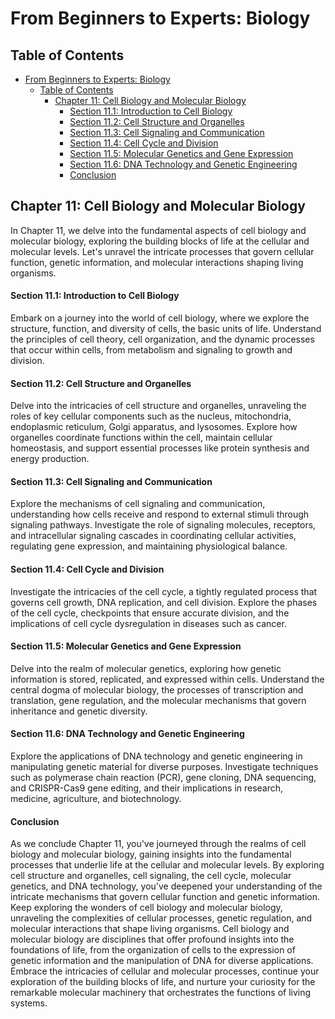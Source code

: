 # From Beginners to Experts: Biology

## Table of Contents

- [From Beginners to Experts: Biology](#from-beginners-to-experts-biology)
  - [Table of Contents](#table-of-contents)
    - [Chapter 11: Cell Biology and Molecular Biology](#chapter-11-cell-biology-and-molecular-biology)
      - [Section 11.1: Introduction to Cell Biology](#section-111-introduction-to-cell-biology)
      - [Section 11.2: Cell Structure and Organelles](#section-112-cell-structure-and-organelles)
      - [Section 11.3: Cell Signaling and Communication](#section-113-cell-signaling-and-communication)
      - [Section 11.4: Cell Cycle and Division](#section-114-cell-cycle-and-division)
      - [Section 11.5: Molecular Genetics and Gene Expression](#section-115-molecular-genetics-and-gene-expression)
      - [Section 11.6: DNA Technology and Genetic Engineering](#section-116-dna-technology-and-genetic-engineering)
      - [Conclusion](#conclusion)

## Chapter 11: Cell Biology and Molecular Biology

In Chapter 11, we delve into the fundamental aspects of cell biology and molecular biology, exploring the building blocks of life at the cellular and molecular levels. Let's unravel the intricate processes that govern cellular function, genetic information, and molecular interactions shaping living organisms.

#### Section 11.1: Introduction to Cell Biology

Embark on a journey into the world of cell biology, where we explore the structure, function, and diversity of cells, the basic units of life. Understand the principles of cell theory, cell organization, and the dynamic processes that occur within cells, from metabolism and signaling to growth and division.

#### Section 11.2: Cell Structure and Organelles

Delve into the intricacies of cell structure and organelles, unraveling the roles of key cellular components such as the nucleus, mitochondria, endoplasmic reticulum, Golgi apparatus, and lysosomes. Explore how organelles coordinate functions within the cell, maintain cellular homeostasis, and support essential processes like protein synthesis and energy production.

#### Section 11.3: Cell Signaling and Communication

Explore the mechanisms of cell signaling and communication, understanding how cells receive and respond to external stimuli through signaling pathways. Investigate the role of signaling molecules, receptors, and intracellular signaling cascades in coordinating cellular activities, regulating gene expression, and maintaining physiological balance.

#### Section 11.4: Cell Cycle and Division

Investigate the intricacies of the cell cycle, a tightly regulated process that governs cell growth, DNA replication, and cell division. Explore the phases of the cell cycle, checkpoints that ensure accurate division, and the implications of cell cycle dysregulation in diseases such as cancer.

#### Section 11.5: Molecular Genetics and Gene Expression

Delve into the realm of molecular genetics, exploring how genetic information is stored, replicated, and expressed within cells. Understand the central dogma of molecular biology, the processes of transcription and translation, gene regulation, and the molecular mechanisms that govern inheritance and genetic diversity.

#### Section 11.6: DNA Technology and Genetic Engineering

Explore the applications of DNA technology and genetic engineering in manipulating genetic material for diverse purposes. Investigate techniques such as polymerase chain reaction (PCR), gene cloning, DNA sequencing, and CRISPR-Cas9 gene editing, and their implications in research, medicine, agriculture, and biotechnology.

#### Conclusion

As we conclude Chapter 11, you've journeyed through the realms of cell biology and molecular biology, gaining insights into the fundamental processes that underlie life at the cellular and molecular levels. By exploring cell structure and organelles, cell signaling, the cell cycle, molecular genetics, and DNA technology, you've deepened your understanding of the intricate mechanisms that govern cellular function and genetic information. Keep exploring the wonders of cell biology and molecular biology, unraveling the complexities of cellular processes, genetic regulation, and molecular interactions that shape living organisms. Cell biology and molecular biology are disciplines that offer profound insights into the foundations of life, from the organization of cells to the expression of genetic information and the manipulation of DNA for diverse applications. Embrace the intricacies of cellular and molecular processes, continue your exploration of the building blocks of life, and nurture your curiosity for the remarkable molecular machinery that orchestrates the functions of living systems.
